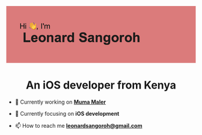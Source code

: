 ![coding](https://github.com/leonardsangoroh/leonardsangoroh/blob/main/header.png?raw=true)

<h1 align="center">An iOS developer from Kenya</h1>

- 🔭 Currently working on [**Muma Maler**](https://leonardsangoroh.github.io/MumaMalerLandingPage/)

- 🌱 Currently focusing on **iOS development**

- 📫 How to reach me **leonardsangoroh@gmail.com**
